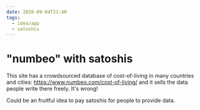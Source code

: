 ```yaml
---
date: 2020-09-04T21:40
tags:
  - idea/app
  - satoshis
---
```


# "numbeo" with satoshis

This site has a crowdsourced database of cost-of-living in many countries and cities: https://www.numbeo.com/cost-of-living/ and it sells the data people write there freely. It's wrong!

Could be an fruitful idea to pay satoshis for people to provide data.

